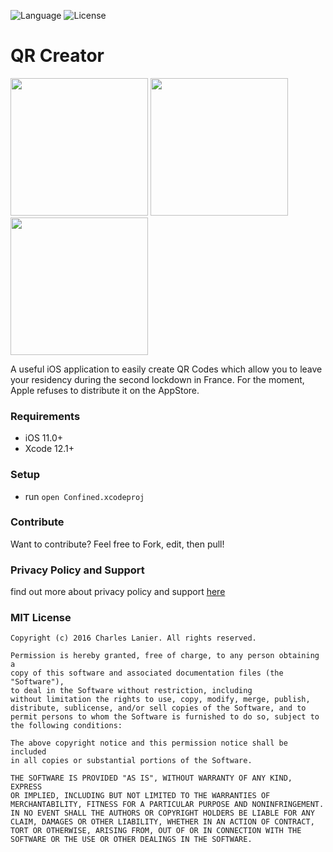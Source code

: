 ![Language](https://img.shields.io/badge/swift-5-brightgreen.svg)
![License](https://img.shields.io/github/license/JakeLin/SwiftWeather.svg?style=flat)

# QR Creator

<img width="220" src="https://raw.githubusercontent.com/charleslanier/confined/master/Screenshots/Home-6.5.png" /> <img width="220" src="https://raw.githubusercontent.com/charleslanier/confined/master/Screenshots/QRCode-6.5.png" /> <img width="220" src="https://raw.githubusercontent.com/charleslanier/confined/master/Screenshots/NewProfile-6.5.png" />

A useful iOS application to easily create QR Codes which allow you to leave your residency during the second lockdown in France.
For the moment, Apple refuses to distribute it on the AppStore.

### Requirements

- iOS 11.0+
- Xcode 12.1+

### Setup

- run `open Confined.xcodeproj`

### Contribute

Want to contribute? Feel free to Fork, edit, then pull!

### Privacy Policy and Support

find out more about privacy policy and support [here](https://charleslanier.github.io/confined)

### MIT License

```
Copyright (c) 2016 Charles Lanier. All rights reserved.

Permission is hereby granted, free of charge, to any person obtaining a
copy of this software and associated documentation files (the "Software"),
to deal in the Software without restriction, including
without limitation the rights to use, copy, modify, merge, publish,
distribute, sublicense, and/or sell copies of the Software, and to
permit persons to whom the Software is furnished to do so, subject to
the following conditions:

The above copyright notice and this permission notice shall be included
in all copies or substantial portions of the Software.

THE SOFTWARE IS PROVIDED "AS IS", WITHOUT WARRANTY OF ANY KIND, EXPRESS
OR IMPLIED, INCLUDING BUT NOT LIMITED TO THE WARRANTIES OF
MERCHANTABILITY, FITNESS FOR A PARTICULAR PURPOSE AND NONINFRINGEMENT.
IN NO EVENT SHALL THE AUTHORS OR COPYRIGHT HOLDERS BE LIABLE FOR ANY
CLAIM, DAMAGES OR OTHER LIABILITY, WHETHER IN AN ACTION OF CONTRACT,
TORT OR OTHERWISE, ARISING FROM, OUT OF OR IN CONNECTION WITH THE
SOFTWARE OR THE USE OR OTHER DEALINGS IN THE SOFTWARE.
```
